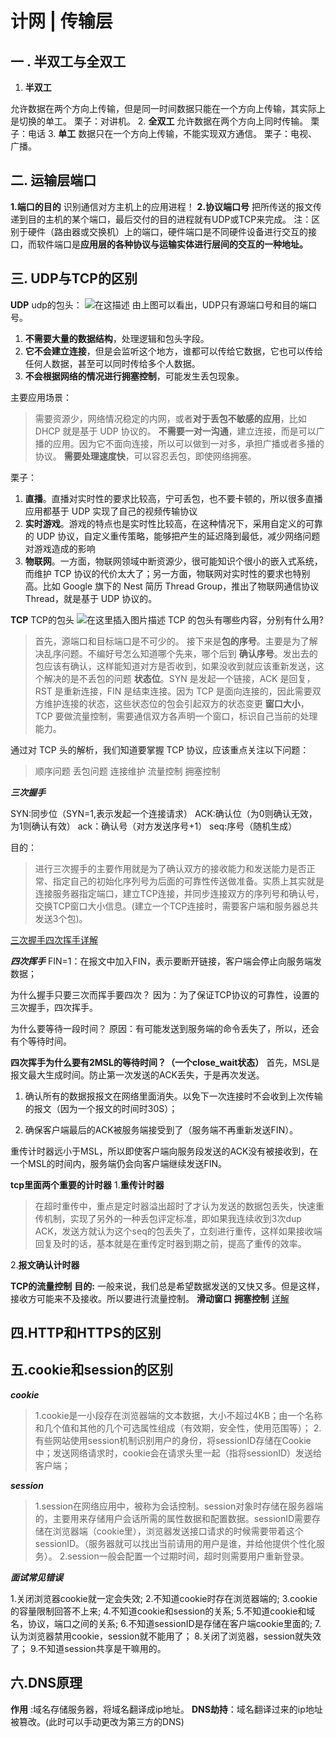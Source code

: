 # 计网 | 传输层

## 一 . 半双工与全双工

1. **半双工**

允许数据在两个方向上传输，但是同一时间数据只能在一个方向上传输，其实际上是切换的单工。
栗子：对讲机。
2. **全双工**
允许数据在两个方向上同时传输。
栗子：电话
3. **单工**
数据只在一个方向上传输，不能实现双方通信。
栗子：电视、广播。

## 二. 运输层端口

**1.端口的目的**
识别通信对方主机上的应用进程！
**2.协议端口号**
把所传送的报文传递到目的主机的某个端口，最后交付的目的进程就有UDP或TCP来完成。
注：区别于硬件（路由器或交换机）上的端口，硬件端口是不同硬件设备进行交互的接口，而软件端口是**应用层的各种协议与运输实体进行层间的交互的一种地址。**

## 三. UDP与TCP的区别

**UDP**
udp的包头：
![在这描述](https://img-blog.csdnimg.cn/32402a8897fc420f990d1a3d965d237a.jpg?x-oss-process=image/watermark,type_ZHJvaWRzYW5zZmFsbGJhY2s,shadow_50,text_Q1NETiBA5YWI6L-bMzPlj7c=,size_20,color_FFFFFF,t_70,g_se,x_16#pic_center)
由上图可以看出，UDP只有源端口号和目的端口号。

1. **不需要大量的数据结构**，处理逻辑和包头字段。
2. **它不会建立连接**，但是会监听这个地方，谁都可以传给它数据，它也可以传给任何人数据，甚至可以同时传给多个人数据。
3. **不会根据网络的情况进行拥塞控制**，可能发生丢包现象。

主要应用场景：
>需要资源少，网络情况稳定的内网，或者**对于丢包不敏感的应用**，比如 DHCP 就是基于 UDP 协议的。
**不需要一对一沟通**，建立连接，而是可以广播的应用。因为它不面向连接，所以可以做到一对多，承担广播或者多播的协议。
**需要处理速度快**，可以容忍丢包，即使网络拥塞。

栗子：

1. **直播**。直播对实时性的要求比较高，宁可丢包，也不要卡顿的，所以很多直播应用都基于 UDP 实现了自己的视频传输协议
2. **实时游戏**。游戏的特点也是实时性比较高，在这种情况下，采用自定义的可靠的 UDP 协议，自定义重传策略，能够把产生的延迟降到最低，减少网络问题对游戏造成的影响
3. **物联网**。一方面，物联网领域中断资源少，很可能知识个很小的嵌入式系统，而维护 TCP 协议的代价太大了；另一方面，物联网对实时性的要求也特别高。比如 Google 旗下的 Nest 简历 Thread Group，推出了物联网通信协议 Thread，就是基于 UDP 协议的。

**TCP**
TCP的包头
![在这里插入图片描述](https://img-blog.csdnimg.cn/199c687ef038479cba1fa9f83c544699.jpg?x-oss-process=image/watermark,type_ZHJvaWRzYW5zZmFsbGJhY2s,shadow_50,text_Q1NETiBA5YWI6L-bMzPlj7c=,size_20,color_FFFFFF,t_70,g_se,x_16#pic_center)
TCP 的包头有哪些内容，分别有什么用?
>首先，源端口和目标端口是不可少的。
接下来是**包的序号**。主要是为了解决乱序问题。不编好号怎么知道哪个先来，哪个后到
**确认序号**。发出去的包应该有确认，这样能知道对方是否收到，如果没收到就应该重新发送，这个解决的是不丢包的问题
**状态位**。SYN 是发起一个链接，ACK 是回复，RST 是重新连接，FIN 是结束连接。因为 TCP 是面向连接的，因此需要双方维护连接的状态，这些状态位的包会引起双方的状态变更
**窗口大小**，TCP 要做流量控制，需要通信双方各声明一个窗口，标识自己当前的处理能力。

通过对 TCP 头的解析，我们知道要掌握 TCP 协议，应该重点关注以下问题：
>顺序问题
丢包问题
连接维护
流量控制
拥塞控制

***三次握手***

SYN:同步位（SYN=1,表示发起一个连接请求）
ACK:确认位（为0则确认无效，为1则确认有效）
ack：确认号（对方发送序号+1）
seq:序号（随机生成）

目的：
>进行三次握手的主要作用就是为了确认双方的接收能力和发送能力是否正常、指定自己的初始化序列号为后面的可靠性传送做准备。实质上其实就是连接服务器指定端口，建立TCP连接，并同步连接双方的序列号和确认号，交换TCP窗口大小信息。(建立一个TCP连接时，需要客户端和服务器总共发送3个包)。
>
[三次握手四次挥手详解](https://blog.csdn.net/hyg0811/article/details/102366854?ops_request_misc=%257B%2522request%255Fid%2522%253A%2522163247171516780269888961%2522%252C%2522scm%2522%253A%252220140713.130102334..%2522%257D&request_id=163247171516780269888961&biz_id=0&utm_medium=distribute.pc_search_result.none-task-blog-2~all~top_positive~default-1-102366854.first_rank_v2_pc_rank_v29&utm_term=tcp%E4%B8%89%E6%AC%A1%E6%8F%A1%E6%89%8B%E5%9B%9B%E6%AC%A1%E6%8C%A5%E6%89%8B&spm=1018.2226.3001.4187)

***四次挥手***
FIN=1：在报文中加入FIN，表示要断开链接，客户端会停止向服务端发数据；

为什么握手只要三次而挥手要四次？
因为：为了保证TCP协议的可靠性，设置的三次握手，四次挥手。

为什么要等待一段时间？
原因：有可能发送到服务端的命令丢失了，所以，还会有个等待时间。

**四次挥手为什么要有2MSL的等待时间？（一个close_wait状态）**
首先，MSL是报文最大生成时间。防止第一次发送的ACK丢失，于是再次发送。

1. 确认所有的数据报报文在网络里面消失。以免下一次连接时不会收到上次传输的报文（因为一个报文的时间时30S）；

2. 确保客户端最后的ACK被服务端接受到了（服务端不再重新发送FIN）。

重传计时器远小于MSL，所以即使客户端向服务段发送的ACK没有被接收到，在一个MSL的时间内，服务端仍会向客户端继续发送FIN。

**tcp里面两个重要的计时器**
1.**重传计时器**

>在超时重传中，重点是定时器溢出超时了才认为发送的数据包丢失，快速重传机制，实现了另外的一种丢包评定标准，即如果我连续收到3次dup ACK，发送方就认为这个seq的包丢失了，立刻进行重传，这样如果接收端回复及时的话，基本就是在重传定时器到期之前，提高了重传的效率。

2.**报文确认计时器**

**TCP的流量控制**
**目的:** 一般来说，我们总是希望数据发送的又快又多。但是这样，接收方可能来不及接收。所以要进行流量控制。
**滑动窗口**
**拥塞控制**
[详解](https://blog.csdn.net/qq_42214953/article/details/105832303)

## 四.HTTP和HTTPS的区别

## 五.cookie和session的区别

***cookie***

>1.cookie是一小段存在浏览器端的文本数据，大小不超过4KB；由一个名称和几个值和其他的几个可选属性组成（有效期，安全性，使用范围等）；
2.有些网站使用session机制识别用户的身份，将sessionID存储在Cookie中；发送网络请求时，cookie会在请求头里一起（指将sessionID）发送给客户端；

***session***

>1.session在网络应用中，被称为会话控制。session对象时存储在服务器端的，主要用来存储用户会话所需的属性数据和配置数据。sessionID需要存储在浏览器端（cookie里），浏览器发送接口请求的时候需要带着这个sessionID。（服务器就可以找出当前请用的用户是谁，并给他提供个性化服务）。
>2.session一般会配置一个过期时间，超时则需要用户重新登录。

***面试常见错误***

1.关闭浏览器cookie就一定会失效;
2.不知道cookie时存在浏览器端的;
3.cookie的容量限制回答不上来;
4.不知道cookie和session的关系;
5.不知道cookie和域名，协议，端口之间的关系;
6.不知道sessionID是存储在客户端cookie里面的;
7.认为浏览器禁用cookie，session就不能用了；
8.关闭了浏览器，session就失效了；
9.不知道session共享是干嘛用的。

## 六.DNS原理

**作用** :域名存储服务器，将域名翻译成ip地址。
**DNS劫持**：域名翻译过来的ip地址被篡改。(此时可以手动更改为第三方的DNS)
